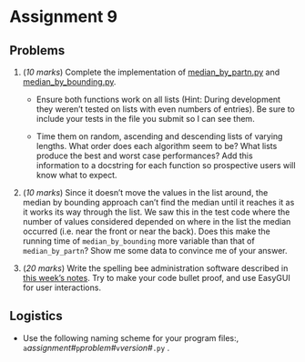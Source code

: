 # Assignment 9

## Problems

1.  (*10 marks*) Complete the implementation of
    [median_by_partn.py](../09.1_Median/05_m_by_p_3_terse.py.png) and
    [median_by_bounding.py](../09.1_Median/09_m_by_b_3.py.png).

    -   Ensure both functions work on all lists (Hint: During
        development they weren’t tested on lists with even numbers of
        entries). Be sure to include your tests in the file you submit
        so I can see them.

    -   Time them on random, ascending and descending lists of varying
        lengths. What order does each algorithm seem to be? What lists
        produce the best and worst case performances? Add this
        information to a docstring for each function so prospective
        users will know what to expect.

2.  (*10 marks*) Since it doesn’t move the values in the list around,
    the median by bounding approach can’t find the median until it
    reaches it as it works its way through the list. We saw this in the
    test code where the number of values considered depended on where in
    the list the median occurred (i.e. near the front or near the back).
    Does this make the running time of `median_by_bounding` more
    variable than that of `median_by_partn`? Show me some data to
    convince me of your answer.

3.  (*20 marks*) Write the spelling bee administration software
    described in [this week’s
    notes](../09.2_Data_Processing/02_Spelling_bee_The_problem.md).
    Try to make your code bullet proof, and use EasyGUI for user
    interactions.

## Logistics

-   Use the following naming scheme for your program files:,
    `a`*assignment#*`p`*problem#*`v`*version#*`.py` .
